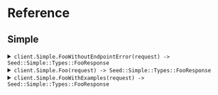 # Reference
## Simple
<details><summary><code>client.Simple.FooWithoutEndpointError(request) -> Seed::Simple::Types::FooResponse</code></summary>
<dl>
<dd>

#### 🔌 Usage

<dl>
<dd>

<dl>
<dd>

```ruby
client.simple.foo_without_endpoint_error({
  bar:'bar'
});
```
</dd>
</dl>
</dd>
</dl>

#### ⚙️ Parameters

<dl>
<dd>

<dl>
<dd>

**request:** `Seed::Simple::Types::FooRequest` 
    
</dd>
</dl>
</dd>
</dl>


</dd>
</dl>
</details>

<details><summary><code>client.Simple.Foo(request) -> Seed::Simple::Types::FooResponse</code></summary>
<dl>
<dd>

#### 🔌 Usage

<dl>
<dd>

<dl>
<dd>

```ruby
client.simple.foo({
  bar:'bar'
});
```
</dd>
</dl>
</dd>
</dl>

#### ⚙️ Parameters

<dl>
<dd>

<dl>
<dd>

**request:** `Seed::Simple::Types::FooRequest` 
    
</dd>
</dl>
</dd>
</dl>


</dd>
</dl>
</details>

<details><summary><code>client.Simple.FooWithExamples(request) -> Seed::Simple::Types::FooResponse</code></summary>
<dl>
<dd>

#### 🔌 Usage

<dl>
<dd>

<dl>
<dd>

```ruby
client.simple.foo_with_examples({
  bar:'hello'
});
```
</dd>
</dl>
</dd>
</dl>

#### ⚙️ Parameters

<dl>
<dd>

<dl>
<dd>

**request:** `Seed::Simple::Types::FooRequest` 
    
</dd>
</dl>
</dd>
</dl>


</dd>
</dl>
</details>
